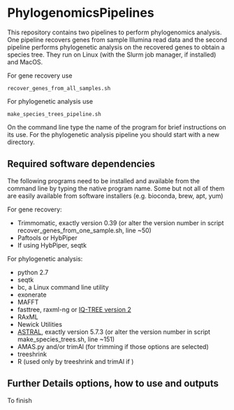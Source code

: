 # PhylogenomicsPipelines

This repository contains two pipelines to perform phylogenomics analysis. One pipeline recovers genes from sample Illumina read data and the second pipeline performs phylogenetic analysis on the recovered genes to obtain a species tree. They run on Linux (with the Slurm job manager, if installed) and MacOS.

For gene recovery use
```
recover_genes_from_all_samples.sh
```
For phylogenetic analysis use
```
make_species_trees_pipeline.sh
```
On the command line type the name of the program for brief instructions on its use. For the phylogenetic analysis pipeline you should start with a new directory.
 
## Required software dependencies
The following programs need to be installed and available from the command line by typing the native program name. Some but not all of them are easily available from software installers (e.g. bioconda, brew, apt, yum)

For gene recovery:
* Trimmomatic, exactly version 0.39 (or alter the version number in script recover_genes_from_one_sample.sh, line ~50)
* Paftools or HybPiper
* If using HybPiper, seqtk

For phylogenetic analysis:
* python 2.7
* seqtk
* bc, a Linux command line utility
* exonerate
* MAFFT
* fasttree, raxml-ng or [IQ-TREE version 2](http://www.iqtree.org)
* RAxML
* Newick Utilities
* [ASTRAL](https://github.com/smirarab/ASTRAL), exactly version 5.7.3 (or alter the version number in script make_species_trees.sh, line ~151)
* AMAS.py and/or trimAl (for trimming if those options are selected)
* treeshrink
* R (used only by treeshrink and trimAl if )

## Further Details options, how to use and outputs  
To finish
<!--
### recover_genes_from_all_samples.sh
All options (NB - problem with presenting all options is what happens if they change - have to update here as well -OK?)
```
-s   add sample name and fastq file names via a csv table file (must have a header line);
     format: SampleName,R1FastqName,R2FastqName (required option) ]
```
File containing a list of samples and data files to recover genes from.
```
-f   FULL path to all samples(required); N.B. no filenames, just the full path to them, not a relative path and no wild cards! ]
```
Can be a full path or relative path to a single directory containing all samples to use
```
  [ -t   file name of target genes in fasta format (required option) ]
```
NEED to place an example targets file in the example folder  
```
[ -a   file name of adaptors in fasta format (required option) ]
```
You need to know what adaptors to use for your sequencing data. An example file is provided for the example data provided (Trimmomatic, palidindromic mode). STILL NEED TO ADD THIS.
```
  [ -y   Hyb-Seq program; options are 'paftools' or 'hybpiper' (default=paftools) ]
```
```
  [ -p   directory prefix for each sample (default=Sample) ]
```


```
  [ -c   number of cpu to use (default=4) ]
  [ -m   Slurm memory to use (in MB); Paftools requires >> 20000, HybPiper requires << 20000 (default=20000) ]
  [ -q   Slurm partition (queue) to use (default=fast) ]
  [ -h   prints usage and description ]
  [ -v   program version]
```
Typical example of how to run:
```
<path to>/recover_genes_from_all_samples.sh \
-s <table_file.csv> \
-t <angiosperms353TargetsFile.fasta> \
-f <fastq_files_path> \
-a <illumina_adaptors.fasta> \
-p Sample \
-c 4 \
-m 20000 \
-q main \
> recover_genes_from_all_samples.log 2>&1 &
```
Can either specify the full path to the bash script or set the path in your bash_profile file so that you can just type the name of the program on the commandline. A directory for each sample is created using the prefix specified by -p (default value is 'Sample_'). You will need to alter the Slurm options, especially the -q option to reflect the names used by your Slurm setup.

Show commandline and typical usage with explantion
e.g. throttle set to 1



### make_species_trees_pipeline.sh  
Options
```  don't really need this one here
	-h             shows this message
```
```
	-v             program version
```
The version number is taken from the GitHub tag
CHANGE program to pipeline.
	-a             add sample name onto the fasta header from the input fasta file name.
	               Expected gene identifier format in the fasta header: >geneId (no hyphen '-' characters)
	               NB - the files with the modified fasta headers are written to files with name ending \_modified.fasta_
```
	-t <csv file>  add sample name and other info from a comma separated value (csv) table file into the tree leaf labels.
	               Format of table row: sample_name/identifier, followed by any species information as required. 
	               Sample_name/identifier must match the sample fasta file name (minus any [dot] ending suffix e.g. .fasta)
```
Table can have a header line or not as desired.

	-u             add contig length info onto species tree tips (requires option -t)
	-g <file>      file (including path to it) containing list of gene names (required option)
	-i             make gene trees only
	-j             make species trees only
	-f <float>     fraction of [well conserved regions in] the alignment covered by a sample sequence.
	               Minimum to tolerate (default=0.6; 0 would mean no filtering, i.e. include sequence of any length)
	-s <float>     fraction of samples in each gene tree.
	               Minumum to tolerate (default=0.6; 0 would mean no filtering, include all available samples in each gene tree)
	-p <string>    prefix for the output filenames e.g. taxonomic group (default=tree_pipeline)
	-q <string>    name of phylogeny program for gene trees from DNA sequences.
                   	Options are, fastest to slowest: fasttree, raxml-ng (default=fasttree)
	-r <string>    name of phylogeny program for gene trees from protein sequences.
                   	If required, options are, fastest to slowest: fasttree, raxml-ng (no default)
	-c <integer>   number of cpu to use for RAxML in supermatrix method (default=8)


A typical example:
<path to>/make_species_trees_pipeline.sh \\
-g <geneListFile> \\
-t <sampleTreeTipInfoFile> \\
-f 0.6 \\
-s 0.3 \\
-q fasttree \\
-c 8 \\
<path_to_recovered_genes_from_samples>/*.fasta \\
> make_species_trees_pipeline.log 2>&1 &


## Further advice on software dependencies
Disucss it workd on different OS - developed specifically on Linux x 2 and the Darwin on macbook  HighSierra Howver I hope the pipelinces can run on other closely related OS. I coudl spend lotso tim developin and checking other OS but instead but instead it's more effficient to just curl up quietly and disappear into /dev/null. 
e.g. adding to $PATH
NB - using AMAS.py the trim option needs to exist for pipleiene to work - if it is not, you may have an older version so download the latest Github repo 

## Explanation of how pipelines work
The aim here is to describe the main steps in detail and enough to trouble shoot certain errors.
It is possible to re-run the script in the same directory but if there are files that you actually want to remove before re-running you shoudl start in a fresh direcotry. Wildcards are used to pick up the set fo fiel requried for a particualr step e.g. if you realise that you no longer need a fasta file you need to remove the modified.fasta file from the directory otherwise it will be included again. Second example: if you remove one or more genes from the analysis then existing files from the previous run will be picker up again
   -->






